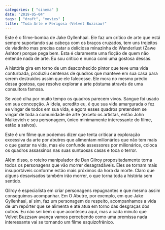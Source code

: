 ```yaml
---
categories: [ "cinema" ]
date: "2019-05-04"
tags: [ "draft", "movies" ]
title: "Toda Arte é Perigosa (Velvet Buzzsaw)"
---
```

Este é o filme-bomba de Jake Gyllenhaal. Ele faz um crítico de
arte que está sempre suportando sua cabeça com os braços cruzados,
tem uns trejeitos de viadinho mas precisa catar a deliciosa minazinha
do Wanderlust (Zawe Ashton) porque pega bem. Esta é claramente uma
ficção de quem não entende nada de arte. Eu sou crítico e nunca comi
uma gostosa dessas.

A história gira em torno de um desconhecido pintor que teve uma vida
conturbada, produziu centenas de quadros que manteve em sua casa para
serem destruídos assim que ele falecesse. Ele mora no mesmo prédio
dessa gostosa, que resolve explorar a arte póstuma através de uma
consultora famosa.

Se você olha por muito tempo os quadros parecem vivos. Sangue foi usado
em sua concepção. A ideia, acredito eu, é que sua vida amargurada o
fez se vingar de todos em sua vida, e agora esses quadros pretendem se
vingar de toda a comunidade de arte (exceto os artistas, então John
Malkovich e seu personagem, único minimamente interessante do filme,
estão a salvos).

Este é um filme que podemos dizer que tenta criticar a exploração
excessiva da arte por abutres que alimentam milionários que não tem
mais o que gastar na vida, mas ele confunde assessores por milionários,
coloca os quadros assassinos nas suas suntuosas casas e toca o terror.

Além disso, o roteiro manipulador de Dan Gilroy propositadamente torna
todos os personagens que vão morrer desagradáveis. Eles se tornam mais
insuportáveis conforme estão mais próximos da hora da morte. Claro
que alguns desavisados também irão morrer, o que torna toda a história
sem sentido.

Gilroy é especialista em criar personagens repugnantes e que mesmo
assim conseguimos acompanhar. Em O Abutre, por exemplo, em que Jake
Gyllenhaal, aí sim, faz um personagem de respeito, acompanhamos a vida
de um repórter que se alimenta e até atua em torno das desgraças
dos outros. Eu não sei bem o que aconteceu aqui, mas a cada minuto
que Velvet Buzzsaw avança vamos percebendo como uma premissa nada
interessante vai se tornando um filme esquizofrênico.
